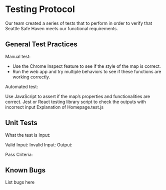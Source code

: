 # Testing Protocol

Our team created a series of tests that to perform in order to verify that Seattle Safe Haven meets our functional requirements.

##  General Test Practices

Manual test:
- Use the Chrome Inspect feature to see if the style of the map is correct.
- Run the web app and try multiple behaviors to see if these functions are working correctly.
  
Automated test:

Use JavaScript to assert if the map’s properties and functionalities are correct.
Jest or React testing library script to check the outputs with incorrect input
Explanation of Homepage.test.js

## Unit Tests

What the test is
Input:

Valid Input: 
Invalid Input: 
Output:

Pass Criteria: 

## Known Bugs

List bugs here 

